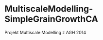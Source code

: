 MultiscaleModelling-SimpleGrainGrowthCA
=======================================
Projekt Multiscale Modelling z AGH 2014
